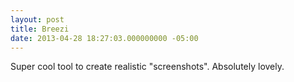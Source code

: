 ```yaml
---
layout: post
title: Breezi
date: 2013-04-28 18:27:03.000000000 -05:00
---
```

Super cool tool to create realistic "screenshots". Absolutely lovely.
